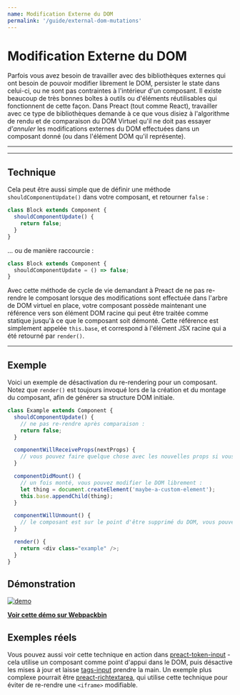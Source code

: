 ```yaml
---
name: Modification Externe du DOM
permalink: '/guide/external-dom-mutations'
---
```


# Modification Externe du DOM<!-- omit in toc -->

Parfois vous avez besoin de travailler avec des bibliothèques externes qui ont besoin de pouvoir modifier librement le DOM, persister le state dans celui-ci, ou ne sont pas contraintes à l'intérieur d'un composant. Il existe beaucoup de très bonnes boîtes à outils ou d'éléments réutilisables qui fonctionnent de cette façon. Dans Preact (tout comme React), travailler avec ce type de bibliothèques demande à ce que vous disiez à l'algorithme de rendu et de comparaison du DOM Virtuel qu'il ne doit pas essayer _d'annuler_ les modifications externes du DOM effectuées dans un composant donné (ou dans l'élément DOM qu'il représente).

---

<toc></toc>

---

## Technique

Cela peut être aussi simple que de définir une méthode `shouldComponentUpdate()` dans votre composant, et retourner `false` :

```js
class Block extends Component {
  shouldComponentUpdate() {
    return false;
  }
}
```

... ou de manière raccourcie :

```js
class Block extends Component {
  shouldComponentUpdate = () => false;
}
```

Avec cette méthode de cycle de vie demandant à Preact de ne pas re-rendre le composant lorsque des modifications sont effectuée dans l'arbre de DOM virtuel en place, votre composant possède maintenant une référence vers son élément DOM racine qui peut être traitée comme statique jusqu'à ce que le composant soit démonté. Cette référence est simplement appelée `this.base`, et correspond à l'élément JSX racine qui a été retourné par `render()`.

---

## Exemple

Voici un exemple de désactivation du re-rendering pour un composant. Notez que `render()` est toujours invoqué lors de la création et du montage du composant, afin de générer sa structure DOM initiale.

```js
class Example extends Component {
  shouldComponentUpdate() {
    // ne pas re-rendre après comparaison :
    return false;
  }

  componentWillReceiveProps(nextProps) {
    // vous pouvez faire quelque chose avec les nouvelles props si vous le souhaitez ici
  }

  componentDidMount() {
    // un fois monté, vous pouvez modifier le DOM librement :
    let thing = document.createElement('maybe-a-custom-element');
    this.base.appendChild(thing);
  }

  componentWillUnmount() {
    // le composant est sur le point d'être supprimé du DOM, vous pouvez faire du nettoyage
  }

  render() {
    return <div class="example" />;
  }
}
```


## Démonstration

[![demo](https://i.gyazo.com/a63622edbeefb2e86d6c0d9c8d66e582.gif)](http://www.webpackbin.com/V1hyNQbpe)

[**Voir cette démo sur Webpackbin**](https://www.webpackbin.com/bins/-KflCmJ5bvKsRF8WDkzb)


## Exemples réels

Vous pouvez aussi voir cette technique en action dans [preact-token-input](https://github.com/developit/preact-token-input/blob/master/src/index.js) - cela utilise un composant comme point d'appui dans le DOM, puis désactive les mises à jour et laisse [tags-input](https://github.com/developit/tags-input) prendre la main. Un exemple plus complexe pourrait être [preact-richtextarea](https://github.com/developit/preact-richtextarea), qui utilise cette technique pour éviter de re-rendre une `<iframe>` modifiable.
